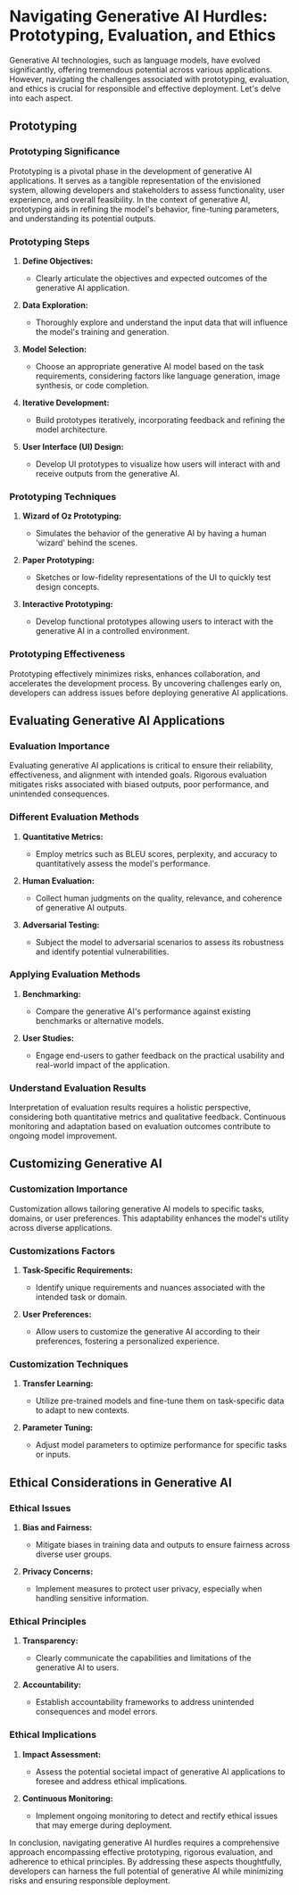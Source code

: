 # Navigating Generative AI Hurdles: Prototyping, Evaluation, and Ethics

Generative AI technologies, such as language models, have evolved significantly, offering tremendous potential across various applications. However, navigating the challenges associated with prototyping, evaluation, and ethics is crucial for responsible and effective deployment. Let's delve into each aspect.

## Prototyping

### Prototyping Significance

Prototyping is a pivotal phase in the development of generative AI applications. It serves as a tangible representation of the envisioned system, allowing developers and stakeholders to assess functionality, user experience, and overall feasibility. In the context of generative AI, prototyping aids in refining the model's behavior, fine-tuning parameters, and understanding its potential outputs.

### Prototyping Steps

1. **Define Objectives:**
   - Clearly articulate the objectives and expected outcomes of the generative AI application.

2. **Data Exploration:**
   - Thoroughly explore and understand the input data that will influence the model's training and generation.

3. **Model Selection:**
   - Choose an appropriate generative AI model based on the task requirements, considering factors like language generation, image synthesis, or code completion.

4. **Iterative Development:**
   - Build prototypes iteratively, incorporating feedback and refining the model architecture.

5. **User Interface (UI) Design:**
   - Develop UI prototypes to visualize how users will interact with and receive outputs from the generative AI.

### Prototyping Techniques

1. **Wizard of Oz Prototyping:**
   - Simulates the behavior of the generative AI by having a human 'wizard' behind the scenes.

2. **Paper Prototyping:**
   - Sketches or low-fidelity representations of the UI to quickly test design concepts.

3. **Interactive Prototyping:**
   - Develop functional prototypes allowing users to interact with the generative AI in a controlled environment.

### Prototyping Effectiveness

Prototyping effectively minimizes risks, enhances collaboration, and accelerates the development process. By uncovering challenges early on, developers can address issues before deploying generative AI applications.

## Evaluating Generative AI Applications

### Evaluation Importance

Evaluating generative AI applications is critical to ensure their reliability, effectiveness, and alignment with intended goals. Rigorous evaluation mitigates risks associated with biased outputs, poor performance, and unintended consequences.

### Different Evaluation Methods

1. **Quantitative Metrics:**
   - Employ metrics such as BLEU scores, perplexity, and accuracy to quantitatively assess the model's performance.

2. **Human Evaluation:**
   - Collect human judgments on the quality, relevance, and coherence of generative AI outputs.

3. **Adversarial Testing:**
   - Subject the model to adversarial scenarios to assess its robustness and identify potential vulnerabilities.

### Applying Evaluation Methods

1. **Benchmarking:**
   - Compare the generative AI's performance against existing benchmarks or alternative models.

2. **User Studies:**
   - Engage end-users to gather feedback on the practical usability and real-world impact of the application.

### Understand Evaluation Results

Interpretation of evaluation results requires a holistic perspective, considering both quantitative metrics and qualitative feedback. Continuous monitoring and adaptation based on evaluation outcomes contribute to ongoing model improvement.

## Customizing Generative AI

### Customization Importance

Customization allows tailoring generative AI models to specific tasks, domains, or user preferences. This adaptability enhances the model's utility across diverse applications.

### Customizations Factors

1. **Task-Specific Requirements:**
   - Identify unique requirements and nuances associated with the intended task or domain.

2. **User Preferences:**
   - Allow users to customize the generative AI according to their preferences, fostering a personalized experience.

### Customization Techniques

1. **Transfer Learning:**
   - Utilize pre-trained models and fine-tune them on task-specific data to adapt to new contexts.

2. **Parameter Tuning:**
   - Adjust model parameters to optimize performance for specific tasks or inputs.

## Ethical Considerations in Generative AI

### Ethical Issues

1. **Bias and Fairness:**
   - Mitigate biases in training data and outputs to ensure fairness across diverse user groups.

2. **Privacy Concerns:**
   - Implement measures to protect user privacy, especially when handling sensitive information.

### Ethical Principles

1. **Transparency:**
   - Clearly communicate the capabilities and limitations of the generative AI to users.

2. **Accountability:**
   - Establish accountability frameworks to address unintended consequences and model errors.

### Ethical Implications

1. **Impact Assessment:**
   - Assess the potential societal impact of generative AI applications to foresee and address ethical implications.

2. **Continuous Monitoring:**
   - Implement ongoing monitoring to detect and rectify ethical issues that may emerge during deployment.

In conclusion, navigating generative AI hurdles requires a comprehensive approach encompassing effective prototyping, rigorous evaluation, and adherence to ethical principles. By addressing these aspects thoughtfully, developers can harness the full potential of generative AI while minimizing risks and ensuring responsible deployment.

